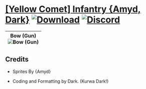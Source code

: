 # [\[Yellow Comet\] Infantry {Amyd, Dark}](https://github.com/Klokinator/FE-Repo/tree/main/Battle%20Animations/Advance%20Wars%20Animation%20Ports/%5BYellow%20Comet%5D%20Infantry%20%7BAmyd,%20Dark%7D) [![Download](https://img.shields.io/badge/Download--red?style=social&logo=github)](https://minhaskamal.github.io/DownGit/#/home?url=https://github.com/Klokinator/FE-Repo/tree/main/Battle%20Animations/Advance%20Wars%20Animation%20Ports/%5BYellow%20Comet%5D%20Infantry%20%7BAmyd,%20Dark%7D) [![Discord](https://img.shields.io/badge/Discord--blue?style=social&logo=discord)](https://discord.gg/C7VNGnyTPA)

| <b>Bow (Gun)</b><br/><img alt="Bow (Gun)" src="https://raw.githubusercontent.com/Klokinator/FE-Repo/main/Battle%20Animations/Advance%20Wars%20Animation%20Ports/%5BYellow%20Comet%5D%20Infantry%20%7BAmyd,%20Dark%7D/5.%20Bow%20(Gun)/Bow.gif"/> |
| :---: |

## Credits

- Sprites By {Amyd}

- Coding and Formatting by Dark. (Kurwa Dark!)

